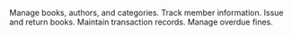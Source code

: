 Manage books, authors, and categories.
Track member information.
Issue and return books.
Maintain transaction records.
Manage overdue fines.
